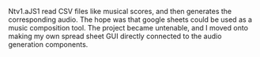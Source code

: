 Ntv1.aJS1 read CSV files like musical scores, and then generates the corresponding audio. The hope was that google sheets could be used as a music composition tool. The project became untenable, and I moved onto making my own spread sheet GUI directly connected to the audio generation components.
